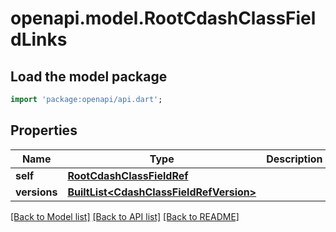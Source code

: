 # openapi.model.RootCdashClassFieldLinks

## Load the model package
```dart
import 'package:openapi/api.dart';
```

## Properties
Name | Type | Description | Notes
------------ | ------------- | ------------- | -------------
**self** | [**RootCdashClassFieldRef**](RootCdashClassFieldRef.md) |  | [optional] 
**versions** | [**BuiltList&lt;CdashClassFieldRefVersion&gt;**](CdashClassFieldRefVersion.md) |  | [optional] 

[[Back to Model list]](../README.md#documentation-for-models) [[Back to API list]](../README.md#documentation-for-api-endpoints) [[Back to README]](../README.md)


